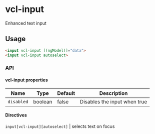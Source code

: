 # vcl-input

Enhanced text input

## Usage

```html
<input vcl-input [(ngModel)]="data">
<input vcl-input autoselect>
```

### API

#### vcl-input properties

Name            | Type    | Default | Description
--------------- | ------- | ------- | -----------------------------------------------
`disabled`      | boolean | false   | Disables the input when true

#### Directives

`input[vcl-input][autoselect]`      | selects text on focus
